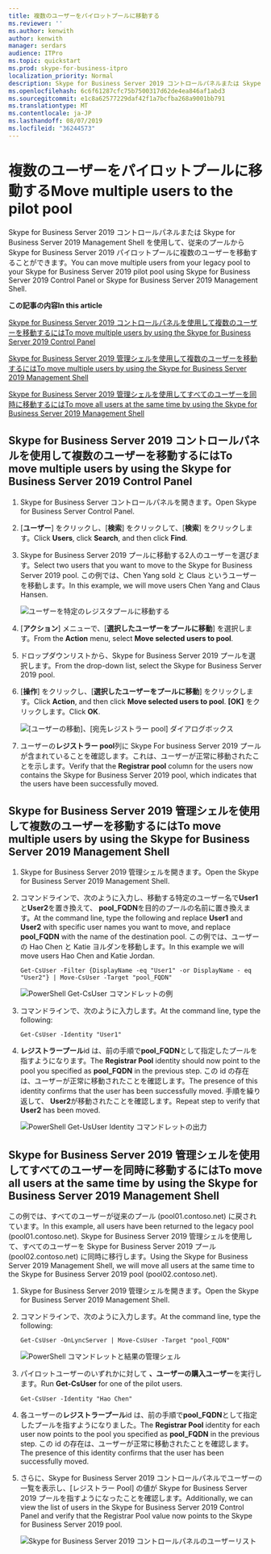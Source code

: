 ```yaml
---
title: 複数のユーザーをパイロットプールに移動する
ms.reviewer: ''
ms.author: kenwith
author: kenwith
manager: serdars
audience: ITPro
ms.topic: quickstart
ms.prod: skype-for-business-itpro
localization_priority: Normal
description: Skype for Business Server 2019 コントロールパネルまたは Skype for Business Server 2019 Management Shell を使用して、従来のプールから Skype for Business Server 2019 パイロットプールに複数のユーザーを移動することができます。
ms.openlocfilehash: 6c6f61287cfc75b7500317d62de4ea846af1abd3
ms.sourcegitcommit: e1c8a62577229daf42f1a7bcfba268a9001bb791
ms.translationtype: MT
ms.contentlocale: ja-JP
ms.lasthandoff: 08/07/2019
ms.locfileid: "36244573"
---
```

# <a name="move-multiple-users-to-the-pilot-pool"></a><span data-ttu-id="f7c32-103">複数のユーザーをパイロットプールに移動する</span><span class="sxs-lookup"><span data-stu-id="f7c32-103">Move multiple users to the pilot pool</span></span>

<span data-ttu-id="f7c32-104">Skype for Business Server 2019 コントロールパネルまたは Skype for Business Server 2019 Management Shell を使用して、従来のプールから Skype for Business Server 2019 パイロットプールに複数のユーザーを移動することができます。</span><span class="sxs-lookup"><span data-stu-id="f7c32-104">You can move multiple users from your legacy pool to your Skype for Business Server 2019 pilot pool using Skype for Business Server 2019 Control Panel or Skype for Business Server 2019 Management Shell.</span></span>

 <span data-ttu-id="f7c32-105">**この記事の内容**</span><span class="sxs-lookup"><span data-stu-id="f7c32-105">**In this article**</span></span>
  
[<span data-ttu-id="f7c32-106">Skype for Business Server 2019 コントロールパネルを使用して複数のユーザーを移動するには</span><span class="sxs-lookup"><span data-stu-id="f7c32-106">To move multiple users by using the Skype for Business Server 2019 Control Panel</span></span>](#sectionSection0)
  
[<span data-ttu-id="f7c32-107">Skype for Business Server 2019 管理シェルを使用して複数のユーザーを移動するには</span><span class="sxs-lookup"><span data-stu-id="f7c32-107">To move multiple users by using the Skype for Business Server 2019 Management Shell</span></span>](#sectionSection1)
  
[<span data-ttu-id="f7c32-108">Skype for Business Server 2019 管理シェルを使用してすべてのユーザーを同時に移動するには</span><span class="sxs-lookup"><span data-stu-id="f7c32-108">To move all users at the same time by using the Skype for Business Server 2019 Management Shell</span></span>](#sectionSection2)
  
  
## <a name="to-move-multiple-users-by-using-the-skype-for-business-server-2019-control-panel"></a><span data-ttu-id="f7c32-109">Skype for Business Server 2019 コントロールパネルを使用して複数のユーザーを移動するには</span><span class="sxs-lookup"><span data-stu-id="f7c32-109">To move multiple users by using the Skype for Business Server 2019 Control Panel</span></span>
<span data-ttu-id="f7c32-110"><a name="sectionSection0"> </a></span><span class="sxs-lookup"><span data-stu-id="f7c32-110"></span></span>

1. <span data-ttu-id="f7c32-111">Skype for Business Server コントロールパネルを開きます。</span><span class="sxs-lookup"><span data-stu-id="f7c32-111">Open Skype for Business Server Control Panel.</span></span>
    
2. <span data-ttu-id="f7c32-112">[**ユーザー**] をクリックし、[**検索**] をクリックして、[**検索**] をクリックします。</span><span class="sxs-lookup"><span data-stu-id="f7c32-112">Click **Users**, click **Search**, and then click **Find**.</span></span>
    
3. <span data-ttu-id="f7c32-113">Skype for Business Server 2019 プールに移動する2人のユーザーを選びます。</span><span class="sxs-lookup"><span data-stu-id="f7c32-113">Select two users that you want to move to the Skype for Business Server 2019 pool.</span></span> <span data-ttu-id="f7c32-114">この例では、Chen Yang sold と Claus というユーザーを移動します。</span><span class="sxs-lookup"><span data-stu-id="f7c32-114">In this example, we will move users Chen Yang and Claus Hansen.</span></span>
    
     ![ユーザーを特定のレジスタプールに移動する](../media/Migration_LyncServer_CPanel_fromLyncServer2010_MoveMultipleUsersList.JPG)
  
4. <span data-ttu-id="f7c32-116">[**アクション**] メニューで、[**選択したユーザーをプールに移動**] を選択します。</span><span class="sxs-lookup"><span data-stu-id="f7c32-116">From the **Action** menu, select **Move selected users to pool**.</span></span>
    
5. <span data-ttu-id="f7c32-117">ドロップダウンリストから、Skype for Business Server 2019 プールを選択します。</span><span class="sxs-lookup"><span data-stu-id="f7c32-117">From the drop-down list, select the Skype for Business Server 2019 pool.</span></span>
    
6. <span data-ttu-id="f7c32-118">[**操作**] をクリックし、[**選択したユーザーをプールに移動**] をクリックします。</span><span class="sxs-lookup"><span data-stu-id="f7c32-118">Click **Action**, and then click **Move selected users to pool**.</span></span> <span data-ttu-id="f7c32-119">**[OK]** をクリックします。</span><span class="sxs-lookup"><span data-stu-id="f7c32-119">Click **OK**.</span></span>
    
     ![[ユーザーの移動]、[宛先レジストラー pool] ダイアログボックス](../media/Migration_LyncServer_from_LyncServer2010_CPanelMoveUserSelectPoolDialog.png)
  
7. <span data-ttu-id="f7c32-121">ユーザーの**レジストラー pool**列に Skype For business Server 2019 プールが含まれていることを確認します。これは、ユーザーが正常に移動されたことを示します。</span><span class="sxs-lookup"><span data-stu-id="f7c32-121">Verify that the **Registrar pool** column for the users now contains the Skype for Business Server 2019 pool, which indicates that the users have been successfully moved.</span></span> 
    
## <a name="to-move-multiple-users-by-using-the-skype-for-business-server-2019-management-shell"></a><span data-ttu-id="f7c32-122">Skype for Business Server 2019 管理シェルを使用して複数のユーザーを移動するには</span><span class="sxs-lookup"><span data-stu-id="f7c32-122">To move multiple users by using the Skype for Business Server 2019 Management Shell</span></span>
<span data-ttu-id="f7c32-123"><a name="sectionSection1"> </a></span><span class="sxs-lookup"><span data-stu-id="f7c32-123"></span></span>

1. <span data-ttu-id="f7c32-124">Skype for Business Server 2019 管理シェルを開きます。</span><span class="sxs-lookup"><span data-stu-id="f7c32-124">Open the Skype for Business Server 2019 Management Shell.</span></span> 
    
2. <span data-ttu-id="f7c32-125">コマンドラインで、次のように入力し、移動する特定のユーザー名で**User1**と**User2**を置き換えて、 **pool_FQDN**を目的のプールの名前に置き換えます。</span><span class="sxs-lookup"><span data-stu-id="f7c32-125">At the command line, type the following and replace **User1** and **User2** with specific user names you want to move, and replace **pool_FQDN** with the name of the destination pool.</span></span> <span data-ttu-id="f7c32-126">この例では、ユーザーの Hao Chen と Katie ヨルダンを移動します。</span><span class="sxs-lookup"><span data-stu-id="f7c32-126">In this example we will move users Hao Chen and Katie Jordan.</span></span> 
    
   ```
   Get-CsUser -Filter {DisplayName -eq "User1" -or DisplayName - eq "User2"} | Move-CsUser -Target "pool_FQDN"
   ```

    ![PowerShell Get-CsUser コマンドレットの例](../media/Migration_LyncServer_from_LyncServer2010_move2users.jpg)
  
3. <span data-ttu-id="f7c32-128">コマンドラインで、次のように入力します。</span><span class="sxs-lookup"><span data-stu-id="f7c32-128">At the command line, type the following:</span></span> 
    
   ```
   Get-CsUser -Identity "User1"
   ```

4. <span data-ttu-id="f7c32-129">**レジストラープール**id は、前の手順で**pool_FQDN**として指定したプールを指すようになります。</span><span class="sxs-lookup"><span data-stu-id="f7c32-129">The **Registrar Pool** identity should now point to the pool you specified as **pool_FQDN** in the previous step.</span></span> <span data-ttu-id="f7c32-130">この id の存在は、ユーザーが正常に移動されたことを確認します。</span><span class="sxs-lookup"><span data-stu-id="f7c32-130">The presence of this identity confirms that the user has been successfully moved.</span></span> <span data-ttu-id="f7c32-131">手順を繰り返して、 **User2**が移動されたことを確認します。</span><span class="sxs-lookup"><span data-stu-id="f7c32-131">Repeat step to verify that **User2** has been moved.</span></span> 
    
     ![PowerShell Get-UsUser Identity コマンドレットの出力](../media/Migration_LyncServer_from_LyncServer2010_showuser.jpg)
  
## <a name="to-move-all-users-at-the-same-time-by-using-the-skype-for-business-server-2019-management-shell"></a><span data-ttu-id="f7c32-133">Skype for Business Server 2019 管理シェルを使用してすべてのユーザーを同時に移動するには</span><span class="sxs-lookup"><span data-stu-id="f7c32-133">To move all users at the same time by using the Skype for Business Server 2019 Management Shell</span></span>
<span data-ttu-id="f7c32-134"><a name="sectionSection2"> </a></span><span class="sxs-lookup"><span data-stu-id="f7c32-134"></span></span>

<span data-ttu-id="f7c32-135">この例では、すべてのユーザーが従来のプール (pool01.contoso.net) に戻されています。</span><span class="sxs-lookup"><span data-stu-id="f7c32-135">In this example, all users have been returned to the legacy pool (pool01.contoso.net).</span></span> <span data-ttu-id="f7c32-136">Skype for Business Server 2019 管理シェルを使用して、すべてのユーザーを Skype for Business Server 2019 プール (pool02.contoso.net) に同時に移行します。</span><span class="sxs-lookup"><span data-stu-id="f7c32-136">Using the Skype for Business Server 2019 Management Shell, we will move all users at the same time to the Skype for Business Server 2019 pool (pool02.contoso.net).</span></span>
  
1. <span data-ttu-id="f7c32-137">Skype for Business Server 2019 管理シェルを開きます。</span><span class="sxs-lookup"><span data-stu-id="f7c32-137">Open the Skype for Business Server 2019 Management Shell.</span></span>
    
2. <span data-ttu-id="f7c32-138">コマンドラインで、次のように入力します。</span><span class="sxs-lookup"><span data-stu-id="f7c32-138">At the command line, type the following:</span></span> 
    
   ```
   Get-CsUser -OnLyncServer | Move-CsUser -Target "pool_FQDN"
   ```

     ![PowerShell コマンドレットと結果の管理シェル](../media/Migration_LyncServer_CPanel_fromLyncServer2010_Move-CSUserMultipleAll.png)
  
3. <span data-ttu-id="f7c32-140">パイロットユーザーのいずれかに対して **、ユーザーの購入ユーザー**を実行します。</span><span class="sxs-lookup"><span data-stu-id="f7c32-140">Run **Get-CsUser** for one of the pilot users.</span></span> 
    
   ```
   Get-CsUser -Identity "Hao Chen"
   ```

4. <span data-ttu-id="f7c32-141">各ユーザーの**レジストラープール**id は、前の手順で**pool_FQDN**として指定したプールを指すようになりました。</span><span class="sxs-lookup"><span data-stu-id="f7c32-141">The **Registrar Pool** identity for each user now points to the pool you specified as **pool_FQDN** in the previous step.</span></span> <span data-ttu-id="f7c32-142">この id の存在は、ユーザーが正常に移動されたことを確認します。</span><span class="sxs-lookup"><span data-stu-id="f7c32-142">The presence of this identity confirms that the user has been successfully moved.</span></span> 
    
5. <span data-ttu-id="f7c32-143">さらに、Skype for Business Server 2019 コントロールパネルでユーザーの一覧を表示し、[レジストラー Pool] の値が Skype for Business Server 2019 プールを指すようになったことを確認します。</span><span class="sxs-lookup"><span data-stu-id="f7c32-143">Additionally, we can view the list of users in the Skype for Business Server 2019 Control Panel and verify that the Registrar Pool value now points to the Skype for Business Server 2019 pool.</span></span>
    
     ![Skype for Business Server 2019 コントロールパネルのユーザーリスト](../media/Migration_LyncServer_CPanel_fromLyncServer2010_Move-CSUserVerifyHao.JPG)
  

